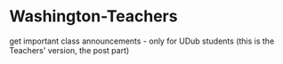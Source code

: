 # Washington-Teachers
get important class announcements - only for UDub students (this is the Teachers' version, the post part)

